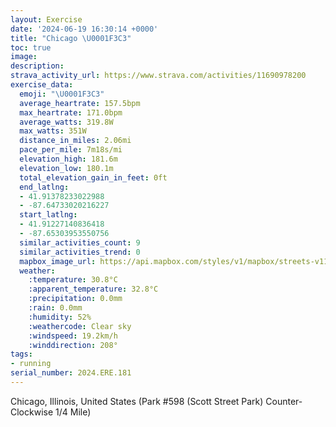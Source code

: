 ```yaml
---
layout: Exercise
date: '2024-06-19 16:30:14 +0000'
title: "Chicago \U0001F3C3"
toc: true
image:
description:
strava_activity_url: https://www.strava.com/activities/11690978200
exercise_data:
  emoji: "\U0001F3C3"
  average_heartrate: 157.5bpm
  max_heartrate: 171.0bpm
  average_watts: 319.8W
  max_watts: 351W
  distance_in_miles: 2.06mi
  pace_per_mile: 7m18s/mi
  elevation_high: 181.6m
  elevation_low: 180.1m
  total_elevation_gain_in_feet: 0ft
  end_latlng:
  - 41.91378233022988
  - -87.64733020216227
  start_latlng:
  - 41.91227140836418
  - -87.65303953550756
  similar_activities_count: 9
  similar_activities_trend: 0
  mapbox_image_url: https://api.mapbox.com/styles/v1/mapbox/streets-v11/static/path-5+787af2-1.0(e%7Bx~Fjl~uO%3F_CC%5D%40QnAoBZk%40TaB%40mAJk%40E_TDgCCaBIiBBHH%3FNCPKJCxAAJ%40BDDZCjCBp%40%3Fl%40FPHNVLRDbAARCRIVa%40%40UA_DCYGWQQUKiABSBSFIJILIf%40Bd%40Ej%40BzAHTNTPHJBpAC%5EONOFOBQ%3F%7BAEqACYKUOO%5DE%5B%3Fy%40HQLOTGV%3Fj%40Gn%40BdAF%60%40FTJHZLnA%40RAPMLSFYB_BCyAEYEKOQMGO%3Fo%40%40o%40FKFQVI%5CC%5E%40tCHVHLPLRDvACJCTMRq%40%40%5BGsCG_%40OQQMMA%7DA%40e%40IQIYBWE%5DCi%40%40%5DLM%3F%5DIYBw%40AmAFs%40A%7B%40B_AAeA%40aAF%5DJO%3FCLDbDD%7C%40%3FrB),pin-s-s+e5b22e(-87.65142,41.91171),pin-s-f+89ae00(-87.64545999999999,41.913809999999955)/auto/800x800?access_token=pk.eyJ1Ijoiam9zaGJlY2ttYW4iLCJhIjoiY205eWR2aDd1MWZ6djJrbXc4a3M0bWZleiJ9.XiG9OWkNcZk2QzjJbxLB4A
  weather:
    :temperature: 30.8°C
    :apparent_temperature: 32.8°C
    :precipitation: 0.0mm
    :rain: 0.0mm
    :humidity: 52%
    :weathercode: Clear sky
    :windspeed: 19.2km/h
    :winddirection: 208°
tags:
- running
serial_number: 2024.ERE.181
---
```

Chicago, Illinois, United States (Park #598 (Scott Street Park) Counter-Clockwise 1/4 Mile)
